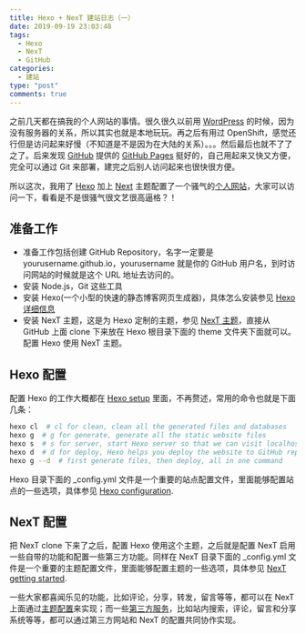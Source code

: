 ```yaml
---
title: Hexo + NexT 建站日志（一）
date: 2019-09-19 23:03:48
tags:
  - Hexo
  - NexT
  - GitHub
categories:
  - 建站
type: "post"
comments: true
---
```

之前几天都在搞我的个人网站的事情。很久很久以前用 [WordPress](https://wordpress.org/) 的时候，因为没有服务器的关系，所以其实也就是本地玩玩。再之后有用过 OpenShift，感觉还行但是访问起来好慢（不知道是不是因为在大陆的关系）。。。然后最后也就不了了之了。后来发现 [GitHub](https://github.com/) 提供的 [GitHub Pages](https://pages.github.com/) 挺好的，自己用起来又快又方便，完全可以通过 Git 来部署，建完之后别人访问起来也很快很方便。

<!--more-->

所以这次，我用了 [Hexo](http://hexo.io/) 加上 [Next](http://theme-next.iissnan.com/) 主题配置了一个骚气的[个人网站](http://bojackchen.github.io/)，大家可以访问一下，看看是不是很骚气很文艺很高逼格？！

## 准备工作
- 准备工作包括创建 GitHub Repository，名字一定要是 yourusername.github.io，yourusername 就是你的 GitHub 用户名，到时访问网站的时候就是这个 URL 地址去访问的。
- 安装 Node.js，Git 这些工具
- 安装 Hexo(一个小型的快速的静态博客网页生成器)，具体怎么安装参见 [Hexo 详细信息](http://hexo.io/)
- 安装 NexT 主题，这是为 Hexo 定制的主题，参见 [NexT 主题](https://github.com/iissnan/hexo-theme-next)，直接从 GitHub 上面 clone 下来放在 Hexo 根目录下面的 theme 文件夹下面就可以。配置 Hexo 使用 NexT 主题。

## Hexo 配置
配置 Hexo 的工作大概都在 [Hexo setup](https://hexo.io/docs/setup) 里面，不再赘述，常用的命令也就是下面几条：
``` bash
hexo cl  # cl for clean, clean all the generated files and databases
hexo g  # g for generate, generate all the static website files
hexo s  # s for server, start Hexo server so that we can visit localhost:4000 for preview
hexo d  # d for deploy, Hexo helps you deploy the website to GitHub repository (yourusername.github.io)
hexo g --d  # first generate files, then deploy, all in one command
```
Hexo 目录下面的 \_config.yml 文件是一个重要的站点配置文件，里面能够配置站点的一些选项，具体参见 [Hexo configuration](https://hexo.io/docs/configuration.html).

## NexT 配置
把 NexT clone 下来了之后，配置 Hexo 使用这个主题，之后就是配置 NexT 启用一些自带的功能和配置一些第三方功能。同样在 NexT 目录下面的 \_config.yml 文件是一个重要的主题配置文件，里面能够配置主题的一些选项，具体参见 [NexT getting started](http://theme-next.iissnan.com/getting-started.html).

一些大家都喜闻乐见的功能，比如评论，分享，转发，留言等等，都可以在 NexT 上面通过[主题配置](http://theme-next.iissnan.com/theme-settings.html)来实现；而一些[第三方服务](http://theme-next.iissnan.com/third-party-services.html)，比如站内搜索，评论，留言和分享系统等等，都可以通过第三方网站和 NexT 的配置共同协作实现。
